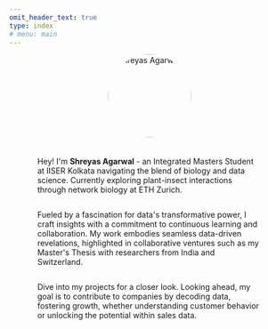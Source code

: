 ```yaml
---
omit_header_text: true
type: index
# menu: main
---
```


<div style="max-width: 80%; margin: 0 auto;">
  <div style="display: flex; flex-direction: column; align-items: center; margin-bottom: 2em;">
    <img src="../images/shreyas.avif" alt="Shreyas Agarwal" style="border-radius: 50%; width: 150px; height: 150px; margin-bottom: 20px;">
    <p>Hey! I'm <strong>Shreyas Agarwal</strong> - an Integrated Masters Student at IISER Kolkata navigating the blend of biology and data science. Currently exploring plant-insect interactions through network biology at ETH Zurich.</p>
    <p>Fueled by a fascination for data's transformative power, I craft insights with a commitment to continuous learning and collaboration. My work embodies seamless data-driven revelations, highlighted in collaborative ventures such as my Master's Thesis with researchers from India and Switzerland.</p>
    <p>Dive into my projects for a closer look. Looking ahead, my goal is to contribute to companies by decoding data, fostering growth, whether understanding customer behavior or unlocking the potential within sales data.</p>
  </div>
</div>
